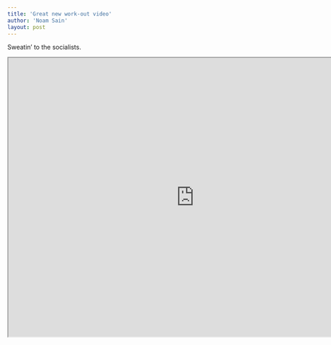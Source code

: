 ```yaml
---
title: 'Great new work-out video'
author: 'Noam Sain'
layout: post
---
```


Sweatin’ to the socialists.

<iframe height="630" src="https://www.youtube.com/embed/Xgg6KN1XwtI?feature=oembed" title="Sweatin' With the Socialists" width="840"></iframe>

